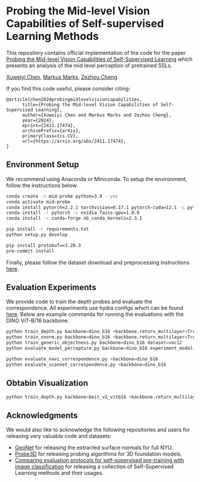 Probing the Mid-level Vision Capabilities of Self-supervised Learning Methods
=============================================================================

This repository contains official implementation of the code for the paper [Probing the Mid-level Vision Capabilities of Self-Supervised Learning](https://arxiv.org/abs/2411.17474) which presents an analysis of the mid level perception of pretrained SSLs.


[Xuweiyi Chen](https://xuweiyichen.github.io/), [Markus Marks](https://damaggu.github.io/), [Zezhou Cheng](https://sites.google.com/site/zezhoucheng/)

If you find this code useful, please consider citing:  
```text
@article{chen2024probingmidlevelvisioncapabilities,
      title={Probing the Mid-level Vision Capabilities of Self-Supervised Learning}, 
      author={Xuweiyi Chen and Markus Marks and Zezhou Cheng},
      year={2024},
      eprint={2411.17474},
      archivePrefix={arXiv},
      primaryClass={cs.CV},
      url={https://arxiv.org/abs/2411.17474}, 
}
```

Environment Setup
-----------------

We recommend using Anaconda or Miniconda. To setup the environment, follow the instructions below.

```bash
conda create -n mid-probe python=3.9 --yes
conda activate mid-probe
conda install pytorch=2.2.1 torchvision=0.17.1 pytorch-cuda=12.1 -c pytorch -c nvidia 
conda install -c pytorch -c nvidia faiss-gpu=1.8.0
conda install -c conda-forge nb_conda_kernels=2.3.1

pip install -r requirements.txt
python setup.py develop

pip install protobuf==3.20.3 
pre-commit install
```


Finally, please follow the dataset download and preprocessing instructions [here](./data_processing/README.md).


Evaluation Experiments
-----------

We provide code to train the depth probes and evaluate the correspondence. All experiments use
hydra configs which can be found [here](./configs). Below are example commands for running the
evaluations with the DINO ViT-B/16 backbone.

```python
python train_depth.py backbone=dino_b16 +backbone.return_multilayer=True dataset=nyu
python train_snorm.py backbone=dino_b16 +backbone.return_multilayer=True dataset=nyu
python train_generic_objectness.py backbone=dino_b16 dataset=voc12
python evaluate_model_percepture.py backbone=dino_b16 experiment_model=dino_b16 system.random_seed=8 system.num_gpus=1 batch_size=8 dataset=twoafcdataset output_dir=<OUTPUT_PATH> backbone.return_cls=True

python evaluate_navi_correspondence.py +backbone=dino_b16
python evaluate_scannet_correspondence.py +backbone=dino_b16
```

Obtabin Visualization
-----------
```python
python train_depth.py backbone=beit_v2_vitb16 +backbone.return_multilayer=True experiment_model=depth_beitv2_vitb16 system.port=12345 system.random_seed=10 system.num_gpus=1 batch_size=8 is_eval=true ckpt_path=<PATH_TO_CKPT>
```


Acknowledgments
-----------------

We would also like to acknowledge the following repositories and users for releasing very valuable
code and datasets: 

- [GeoNet](https://github.com/xjqi/GeoNet) for releasing the extracted surface normals for full NYU.  
- [Probe3D](https://github.com/mbanani/probe3d) for releasing probing algorithms for 3D foundation models.
- [Comparing evaluation protocols for self-supervised pre-training with image classification](https://github.com/XuweiyiChen/probing-mid-level-vision/tree/ssl-previous) for releasing a collection of Self-Supervised Learning methods and their usages.